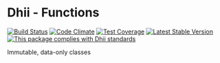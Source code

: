 # Dhii - Functions

[![Build Status](https://travis-ci.org/dhii/structs.svg?branch=master)](https://travis-ci.org/dhii/structs)
[![Code Climate](https://codeclimate.com/github/dhii/structs/badges/gpa.svg)](https://codeclimate.com/github/dhii/structs)
[![Test Coverage](https://codeclimate.com/github/dhii/structs/badges/coverage.svg)](https://codeclimate.com/github/dhii/structs/coverage)
[![Latest Stable Version](https://poser.pugx.org/dhii/structs/version)](https://packagist.org/packages/dhii/structs)
[![This package complies with Dhii standards](https://img.shields.io/badge/Dhii-Compliant-green.svg?style=flat-square)][Dhii]

Immutable, data-only classes

[Dhii]: https://github.com/Dhii/dhii
